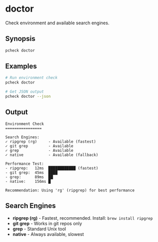 # doctor

Check environment and available search engines.

## Synopsis

```bash
pcheck doctor
```

## Examples

```bash
# Run environment check
pcheck doctor

# Get JSON output
pcheck doctor --json
```

## Output

```
Environment Check
================

Search Engines:
✓ ripgrep (rg)     - Available (fastest)
✓ git grep         - Available
✓ grep             - Available
✓ native           - Available (fallback)

Performance Test:
- ripgrep:   12ms  ████████████ (fastest)
- git grep:  45ms  ████
- grep:      89ms  ██
- native:    156ms █

Recommendation: Using 'rg' (ripgrep) for best performance
```

## Search Engines

- **ripgrep (rg)** - Fastest, recommended. Install: `brew install ripgrep`
- **git grep** - Works in git repos only
- **grep** - Standard Unix tool
- **native** - Always available, slowest
